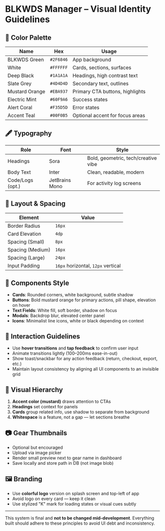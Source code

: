 # BLKWDS Manager – Visual Identity Guidelines

## 🎨 Color Palette
| Name              | Hex        | Usage                             |
|-------------------|------------|------------------------------------|
| BLKWDS Green      | `#2F6846`  | App background                     |
| White             | `#FFFFFF`  | Cards, sections, surfaces          |
| Deep Black        | `#1A1A1A`  | Headings, high contrast text       |
| Slate Grey        | `#4D4D4D`  | Secondary text, outlines           |
| Mustard Orange    | `#EBA937`  | Primary CTA buttons, highlights    |
| Electric Mint     | `#60F9A6`  | Success states                     |
| Alert Coral       | `#F35D5D`  | Error states                       |
| Accent Teal       | `#00F0B5`  | Optional accent for focus areas    |

## 🖋 Typography
| Role              | Font      | Style                               |
|-------------------|-----------|--------------------------------------|
| Headings          | Sora      | Bold, geometric, tech/creative vibe  |
| Body Text         | Inter     | Clean, readable, modern              |
| Code/Logs (opt.)  | JetBrains Mono | For activity log screens         |

## 📐 Layout & Spacing
| Element           | Value      |
|-------------------|------------|
| Border Radius     | `16px`     |
| Card Elevation    | `4dp`      |
| Spacing (Small)   | `8px`      |
| Spacing (Medium)  | `16px`     |
| Spacing (Large)   | `24px`     |
| Input Padding     | `16px` horizontal, `12px` vertical |

## 🧩 Components Style
- **Cards**: Rounded corners, white background, subtle shadow
- **Buttons**: Bold mustard orange for primary actions, pill shape, elevation on hover
- **Text Fields**: White fill, soft border, shadow on focus
- **Modals**: Backdrop blur, elevated center panel
- **Icons**: Minimalist line icons, white or black depending on context

## 🧠 Interaction Guidelines
- Use **hover transitions** and **tap feedback** to confirm user input
- Animate transitions lightly (100–200ms ease-in-out)
- Show toast/snackbar for any action feedback (return, checkout, export, etc.)
- Maintain layout consistency by aligning all UI components to an invisible grid

## 🧰 Visual Hierarchy
1. **Accent color (mustard)** draws attention to CTAs
2. **Headings** set context for panels
3. **Cards** group related info, use shadow to separate from background
4. **Whitespace** is a feature, not a gap — let sections breathe

## 📷 Gear Thumbnails
- Optional but encouraged
- Upload via image picker
- Render small preview next to gear name in dashboard
- Save locally and store path in DB (not image blob)

## 🖼 Branding
- Use **colorful logo** version on splash screen and top-left of app
- Avoid logo on every card — keep it clean
- Use stylized "K" mark for loading states or visual cues subtly

---

This system is final and **not to be changed mid-development**.
Everything built should adhere to these principles to avoid UI debt and inconsistency.
